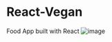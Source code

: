 # React-Vegan
Food App built with React
![image](https://user-images.githubusercontent.com/125829913/227052749-d713ab07-1c33-4681-9c12-c4735a8618f2.png)
